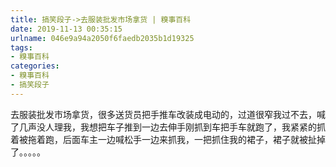 ```yaml
---
title: 搞笑段子->去服装批发市场拿货 | 糗事百科
date: 2019-11-13 00:35:15
urlname: 046e9a94a2050f6faedb2035b1d19325
tags: 
- 糗事百科
categories:
- 糗事百科
- 搞笑段子
---
```

去服装批发市场拿货，很多送货员把手推车改装成电动的，过道很窄我过不去，喊了几声没人理我，我想把车子推到一边去伸手刚抓到车把手车就跑了，我紧紧的抓着被拖着跑，后面车主一边喊松手一边来抓我，一把抓住我的裙子，裙子就被扯掉了。。。。。


